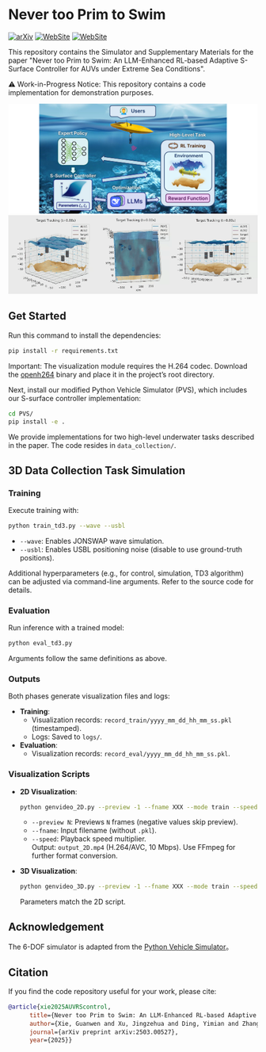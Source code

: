 # Never too Prim to Swim

[![arXiv](https://img.shields.io/badge/arXiv-2503.00527-b31b1b.svg)](https://arxiv.org/abs/2503.00527)  [![WebSite](https://img.shields.io/badge/Github_Page-Supp_Material-77DDFF.svg)](https://360zmem.github.io/AUV-RSControl/) [![WebSite](https://img.shields.io/github/last-commit/360ZMEM/AUV-RSControl-Code?color=green)](https://360zmem.github.io/AUV-RSControl-Code)

This repository contains the Simulator and Supplementary Materials for the paper "Never too Prim to Swim: An LLM-Enhanced RL-based Adaptive S-Surface Controller for AUVs under Extreme Sea Conditions".

:warning: Work-in-Progress Notice: This repository contains a code implementation for demonstration purposes.

<img src="attachments/intro.png" alt="intro" style="zoom:50%;" />


<img src="attachments/intro2.gif" alt="intro" style="zoom:100%;" />

## Get Started

Run this command to install the dependencies:

```bash
pip install -r requirements.txt
```

Important: The visualization module requires the H.264 codec. Download the [openh264](https://github.com/cisco/openh264) binary and place it in the project’s root directory.

Next, install our modified Python Vehicle Simulator (PVS), which includes our S-surface controller implementation:

```bash
cd PVS/
pip install -e .
```

We provide implementations for two high-level underwater tasks described in the paper. The code resides in `data_collection/`.

## 3D Data Collection Task Simulation

### Training

Execute training with:

```bash
python train_td3.py --wave --usbl
```

- `--wave`: Enables JONSWAP wave simulation.
- `--usbl`: Enables USBL positioning noise (disable to use ground-truth positions).

Additional hyperparameters (e.g., for control, simulation, TD3 algorithm) can be adjusted via command-line arguments. Refer to the source code for details.

### Evaluation

Run inference with a trained model:

```bash
python eval_td3.py
```

Arguments follow the same definitions as above.

### Outputs  
Both phases generate visualization files and logs:  
- **Training**:  
  - Visualization records: `record_train/yyyy_mm_dd_hh_mm_ss.pkl` (timestamped).  
  - Logs: Saved to `logs/`.  
- **Evaluation**:  
  - Visualization records: `record_eval/yyyy_mm_dd_hh_mm_ss.pkl`.  


### Visualization Scripts  
- **2D Visualization**:  
  ```bash  
  python genvideo_2D.py --preview -1 --fname XXX --mode train --speed 5  
  ```
  - `--preview N`: Previews `N` frames (negative values skip preview).  
  - `--fname`: Input filename (without `.pkl`).  
  - `--speed`: Playback speed multiplier.  
  Output: `output_2D.mp4` (H.264/AVC, 10 Mbps). Use FFmpeg for further format conversion.  

- **3D Visualization**:  
  ```bash  
  python genvideo_3D.py --preview -1 --fname XXX --mode train --speed 5  
  ```
  Parameters match the 2D script.  

## Acknowledgement

The 6-DOF simulator is adapted from the [Python Vehicle Simulator](https://github.com/cybergalactic/PythonVehicleSimulator)。

## Citation

If you find the code repository useful for your work, please cite:

```bibtex
@article{xie2025AUVRScontrol,
      title={Never too Prim to Swim: An LLM-Enhanced RL-based Adaptive S-Surface Controller for AUVs under Extre Sea Conditions},
      author={Xie, Guanwen and Xu, Jingzehua and Ding, Yimian and Zhang, Zhi and Zhang, Shuai and Li, Yi},
      journal={arXiv preprint arXiv:2503.00527},
      year={2025}}
```
